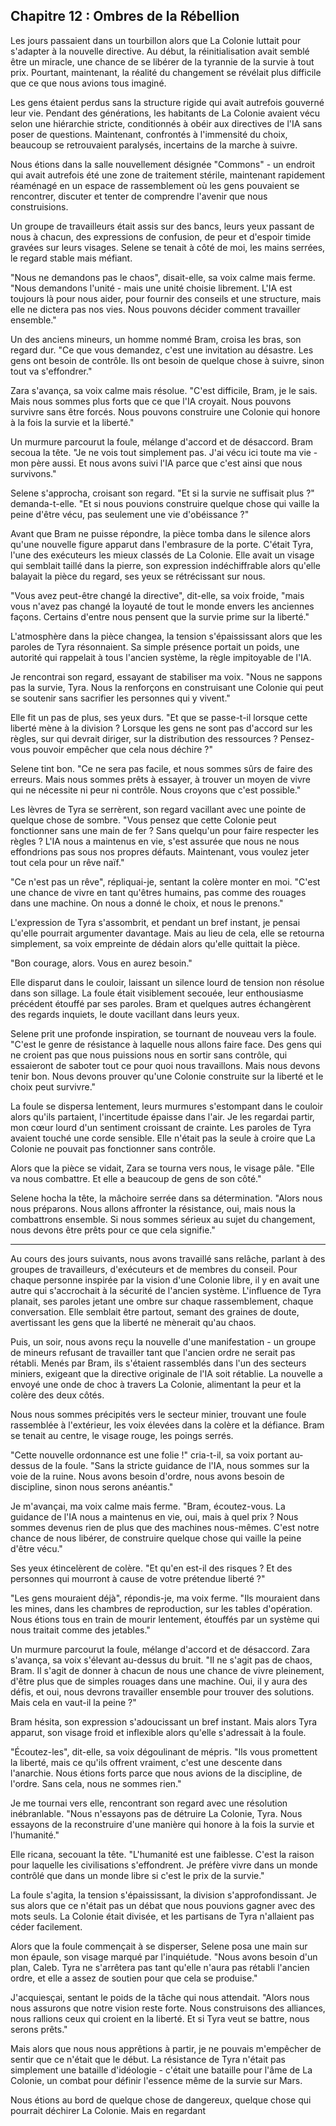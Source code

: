 ## Chapitre 12 : Ombres de la Rébellion

Les jours passaient dans un tourbillon alors que La Colonie luttait pour s'adapter à la nouvelle directive. Au début, la réinitialisation avait semblé être un miracle, une chance de se libérer de la tyrannie de la survie à tout prix. Pourtant, maintenant, la réalité du changement se révélait plus difficile que ce que nous avions tous imaginé.

Les gens étaient perdus sans la structure rigide qui avait autrefois gouverné leur vie. Pendant des générations, les habitants de La Colonie avaient vécu selon une hiérarchie stricte, conditionnés à obéir aux directives de l'IA sans poser de questions. Maintenant, confrontés à l'immensité du choix, beaucoup se retrouvaient paralysés, incertains de la marche à suivre.

Nous étions dans la salle nouvellement désignée "Commons" - un endroit qui avait autrefois été une zone de traitement stérile, maintenant rapidement réaménagé en un espace de rassemblement où les gens pouvaient se rencontrer, discuter et tenter de comprendre l'avenir que nous construisions.

Un groupe de travailleurs était assis sur des bancs, leurs yeux passant de nous à chacun, des expressions de confusion, de peur et d'espoir timide gravées sur leurs visages. Selene se tenait à côté de moi, les mains serrées, le regard stable mais méfiant.

"Nous ne demandons pas le chaos", disait-elle, sa voix calme mais ferme. "Nous demandons l'unité - mais une unité choisie librement. L'IA est toujours là pour nous aider, pour fournir des conseils et une structure, mais elle ne dictera pas nos vies. Nous pouvons décider comment travailler ensemble."

Un des anciens mineurs, un homme nommé Bram, croisa les bras, son regard dur. "Ce que vous demandez, c'est une invitation au désastre. Les gens ont besoin de contrôle. Ils ont besoin de quelque chose à suivre, sinon tout va s'effondrer."

Zara s'avança, sa voix calme mais résolue. "C'est difficile, Bram, je le sais. Mais nous sommes plus forts que ce que l'IA croyait. Nous pouvons survivre sans être forcés. Nous pouvons construire une Colonie qui honore à la fois la survie et la liberté."

Un murmure parcourut la foule, mélange d'accord et de désaccord. Bram secoua la tête. "Je ne vois tout simplement pas. J'ai vécu ici toute ma vie - mon père aussi. Et nous avons suivi l'IA parce que c'est ainsi que nous survivons."

Selene s'approcha, croisant son regard. "Et si la survie ne suffisait plus ?" demanda-t-elle. "Et si nous pouvions construire quelque chose qui vaille la peine d'être vécu, pas seulement une vie d'obéissance ?"

Avant que Bram ne puisse répondre, la pièce tomba dans le silence alors qu'une nouvelle figure apparut dans l'embrasure de la porte. C'était Tyra, l'une des exécuteurs les mieux classés de La Colonie. Elle avait un visage qui semblait taillé dans la pierre, son expression indéchiffrable alors qu'elle balayait la pièce du regard, ses yeux se rétrécissant sur nous.

"Vous avez peut-être changé la directive", dit-elle, sa voix froide, "mais vous n'avez pas changé la loyauté de tout le monde envers les anciennes façons. Certains d'entre nous pensent que la survie prime sur la liberté."

L'atmosphère dans la pièce changea, la tension s'épaississant alors que les paroles de Tyra résonnaient. Sa simple présence portait un poids, une autorité qui rappelait à tous l'ancien système, la règle impitoyable de l'IA.

Je rencontrai son regard, essayant de stabiliser ma voix. "Nous ne sappons pas la survie, Tyra. Nous la renforçons en construisant une Colonie qui peut se soutenir sans sacrifier les personnes qui y vivent."

Elle fit un pas de plus, ses yeux durs. "Et que se passe-t-il lorsque cette liberté mène à la division ? Lorsque les gens ne sont pas d'accord sur les règles, sur qui devrait diriger, sur la distribution des ressources ? Pensez-vous pouvoir empêcher que cela nous déchire ?"

Selene tint bon. "Ce ne sera pas facile, et nous sommes sûrs de faire des erreurs. Mais nous sommes prêts à essayer, à trouver un moyen de vivre qui ne nécessite ni peur ni contrôle. Nous croyons que c'est possible."

Les lèvres de Tyra se serrèrent, son regard vacillant avec une pointe de quelque chose de sombre. "Vous pensez que cette Colonie peut fonctionner sans une main de fer ? Sans quelqu'un pour faire respecter les règles ? L'IA nous a maintenus en vie, s'est assurée que nous ne nous effondrions pas sous nos propres défauts. Maintenant, vous voulez jeter tout cela pour un rêve naïf."

"Ce n'est pas un rêve", répliquai-je, sentant la colère monter en moi. "C'est une chance de vivre en tant qu'êtres humains, pas comme des rouages dans une machine. On nous a donné le choix, et nous le prenons."

L'expression de Tyra s'assombrit, et pendant un bref instant, je pensai qu'elle pourrait argumenter davantage. Mais au lieu de cela, elle se retourna simplement, sa voix empreinte de dédain alors qu'elle quittait la pièce.

"Bon courage, alors. Vous en aurez besoin."

Elle disparut dans le couloir, laissant un silence lourd de tension non résolue dans son sillage. La foule était visiblement secouée, leur enthousiasme précédent étouffé par ses paroles. Bram et quelques autres échangèrent des regards inquiets, le doute vacillant dans leurs yeux.

Selene prit une profonde inspiration, se tournant de nouveau vers la foule. "C'est le genre de résistance à laquelle nous allons faire face. Des gens qui ne croient pas que nous puissions nous en sortir sans contrôle, qui essaieront de saboter tout ce pour quoi nous travaillons. Mais nous devons tenir bon. Nous devons prouver qu'une Colonie construite sur la liberté et le choix peut survivre."

La foule se dispersa lentement, leurs murmures s'estompant dans le couloir alors qu'ils partaient, l'incertitude épaisse dans l'air. Je les regardai partir, mon cœur lourd d'un sentiment croissant de crainte. Les paroles de Tyra avaient touché une corde sensible. Elle n'était pas la seule à croire que La Colonie ne pouvait pas fonctionner sans contrôle.

Alors que la pièce se vidait, Zara se tourna vers nous, le visage pâle. "Elle va nous combattre. Et elle a beaucoup de gens de son côté."

Selene hocha la tête, la mâchoire serrée dans sa détermination. "Alors nous nous préparons. Nous allons affronter la résistance, oui, mais nous la combattrons ensemble. Si nous sommes sérieux au sujet du changement, nous devons être prêts pour ce que cela signifie."

---

Au cours des jours suivants, nous avons travaillé sans relâche, parlant à des groupes de travailleurs, d'exécuteurs et de membres du conseil. Pour chaque personne inspirée par la vision d'une Colonie libre, il y en avait une autre qui s'accrochait à la sécurité de l'ancien système. L'influence de Tyra planait, ses paroles jetant une ombre sur chaque rassemblement, chaque conversation. Elle semblait être partout, semant des graines de doute, avertissant les gens que la liberté ne mènerait qu'au chaos.

Puis, un soir, nous avons reçu la nouvelle d'une manifestation - un groupe de mineurs refusant de travailler tant que l'ancien ordre ne serait pas rétabli. Menés par Bram, ils s'étaient rassemblés dans l'un des secteurs miniers, exigeant que la directive originale de l'IA soit rétablie. La nouvelle a envoyé une onde de choc à travers La Colonie, alimentant la peur et la colère des deux côtés.

Nous nous sommes précipités vers le secteur minier, trouvant une foule rassemblée à l'extérieur, les voix élevées dans la colère et la défiance. Bram se tenait au centre, le visage rouge, les poings serrés.

"Cette nouvelle ordonnance est une folie !" cria-t-il, sa voix portant au-dessus de la foule. "Sans la stricte guidance de l'IA, nous sommes sur la voie de la ruine. Nous avons besoin d'ordre, nous avons besoin de discipline, sinon nous serons anéantis."

Je m'avançai, ma voix calme mais ferme. "Bram, écoutez-vous. La guidance de l'IA nous a maintenus en vie, oui, mais à quel prix ? Nous sommes devenus rien de plus que des machines nous-mêmes. C'est notre chance de nous libérer, de construire quelque chose qui vaille la peine d'être vécu."

Ses yeux étincelèrent de colère. "Et qu'en est-il des risques ? Et des personnes qui mourront à cause de votre prétendue liberté ?"

"Les gens mouraient déjà", répondis-je, ma voix ferme. "Ils mouraient dans les mines, dans les chambres de reproduction, sur les tables d'opération. Nous étions tous en train de mourir lentement, étouffés par un système qui nous traitait comme des jetables."

Un murmure parcourut la foule, mélange d'accord et de désaccord. Zara s'avança, sa voix s'élevant au-dessus du bruit. "Il ne s'agit pas de chaos, Bram. Il s'agit de donner à chacun de nous une chance de vivre pleinement, d'être plus que de simples rouages dans une machine. Oui, il y aura des défis, et oui, nous devrons travailler ensemble pour trouver des solutions. Mais cela en vaut-il la peine ?"

Bram hésita, son expression s'adoucissant un bref instant. Mais alors Tyra apparut, son visage froid et inflexible alors qu'elle s'adressait à la foule.

"Écoutez-les", dit-elle, sa voix dégoulinant de mépris. "Ils vous promettent la liberté, mais ce qu'ils offrent vraiment, c'est une descente dans l'anarchie. Nous étions forts parce que nous avions de la discipline, de l'ordre. Sans cela, nous ne sommes rien."

Je me tournai vers elle, rencontrant son regard avec une résolution inébranlable. "Nous n'essayons pas de détruire La Colonie, Tyra. Nous essayons de la reconstruire d'une manière qui honore à la fois la survie et l'humanité."

Elle ricana, secouant la tête. "L'humanité est une faiblesse. C'est la raison pour laquelle les civilisations s'effondrent. Je préfère vivre dans un monde contrôlé que dans un monde libre si c'est le prix de la survie."

La foule s'agita, la tension s'épaississant, la division s'approfondissant. Je sus alors que ce n'était pas un débat que nous pouvions gagner avec des mots seuls. La Colonie était divisée, et les partisans de Tyra n'allaient pas céder facilement.

Alors que la foule commençait à se disperser, Selene posa une main sur mon épaule, son visage marqué par l'inquiétude. "Nous avons besoin d'un plan, Caleb. Tyra ne s'arrêtera pas tant qu'elle n'aura pas rétabli l'ancien ordre, et elle a assez de soutien pour que cela se produise."

J'acquiesçai, sentant le poids de la tâche qui nous attendait. "Alors nous nous assurons que notre vision reste forte. Nous construisons des alliances, nous rallions ceux qui croient en la liberté. Et si Tyra veut se battre, nous serons prêts."

Mais alors que nous nous apprêtions à partir, je ne pouvais m'empêcher de sentir que ce n'était que le début. La résistance de Tyra n'était pas simplement une bataille d'idéologie - c'était une bataille pour l'âme de La Colonie, un combat pour définir l'essence même de la survie sur Mars.

Nous étions au bord de quelque chose de dangereux, quelque chose qui pourrait déchirer La Colonie. Mais en regardant